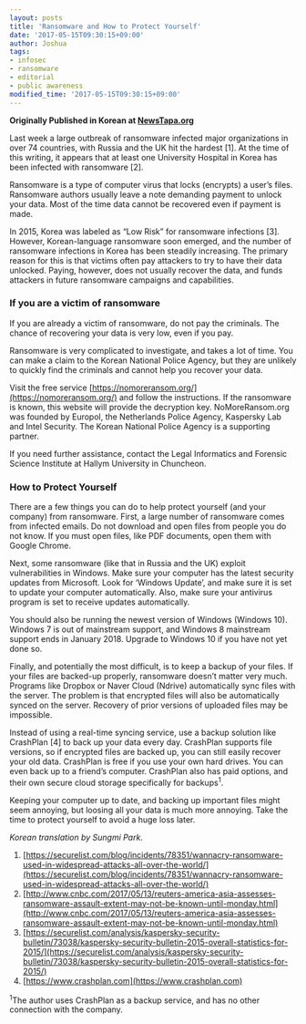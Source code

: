 ```yaml
---
layout: posts
title: 'Ransomware and How to Protect Yourself'
date: '2017-05-15T09:30:15+09:00'
author: Joshua
tags:
- infosec
- ransomware
- editorial
- public awareness
modified_time: '2017-05-15T09:30:15+09:00'
---
```


**Originally Published in Korean at [NewsTapa.org](http://blog.newstapa.org/joshua/4488)**

Last week a large outbreak of ransomware infected major organizations in over 74 countries, with Russia and the UK hit the hardest [1]. At the time of this writing, it appears that at least one University Hospital in Korea has been infected with ransomware [2].

Ransomware is a type of computer virus that locks (encrypts) a user’s files. Ransomware authors usually leave a note demanding payment to unlock your data. Most of the time data cannot be recovered even if payment is made.

In 2015, Korea was labeled as “Low Risk” for ransomware infections [3]. However, Korean-language ransomware soon emerged, and the number of ransomware infections in Korea has been steadily increasing. The primary reason for this is that victims often pay attackers to try to have their data unlocked. Paying, however, does not usually recover the data, and funds attackers in future ransomware campaigns and capabilities.

### If you are a victim of ransomware

If you are already a victim of ransomware, do not pay the criminals. The chance of recovering your data is very low, even if you pay.

Ransomware is very complicated to investigate, and takes a lot of time. You can make a claim to the Korean National Police Agency, but they are unlikely to quickly find the criminals and cannot help you recover your data.

Visit the free service [https://nomoreransom.org/](https://nomoreransom.org/) and follow the instructions. If the ransomware is known, this website will provide the decryption key. NoMoreRansom.org was founded by Europol, the Netherlands Police Agency, Kaspersky Lab and Intel Security. The Korean National Police Agency is a supporting partner.

If you need further assistance, contact the Legal Informatics and Forensic Science Institute at Hallym University in Chuncheon.

### How to Protect Yourself

There are a few things you can do to help protect yourself (and your company) from ransomware. First, a large number of ransomware comes from infected emails. Do not download and open files from people you do not know. If you must open files, like PDF documents, open them with Google Chrome.

Next, some ransomware (like that in Russia and the UK) exploit vulnerabilities in Windows. Make sure your computer has the latest security updates from Microsoft. Look for ‘Windows Update’, and make sure it is set to update your computer automatically. Also, make sure your antivirus program is set to receive updates automatically.

You should also be running the newest version of Windows (Windows 10). Windows 7 is out of mainstream support, and Windows 8 mainstream support ends in January 2018. Upgrade to Windows 10 if you have not yet done so.

Finally, and potentially the most difficult, is to keep a backup of your files. If your files are backed-up properly, ransomware doesn’t matter very much. Programs like Dropbox or Naver Cloud (Ndrive) automatically sync files with the server. The problem is that encrypted files will also be automatically synced on the server. Recovery of prior versions of uploaded files may be impossible.

Instead of using a real-time syncing service, use a backup solution like CrashPlan [4] to back up your data every day. CrashPlan supports file versions, so if encrypted files are backed up, you can still easily recover your old data. CrashPlan is free if you use your own hard drives. You can even back up to a friend’s computer. CrashPlan also has paid options, and their own secure cloud storage specifically for backups<sup>1</sup>.

Keeping your computer up to date, and backing up important files might seem annoying, but loosing all your data is much more annoying. Take the time to protect yourself to avoid a huge loss later.

*Korean translation by Sungmi Park.*

1. [https://securelist.com/blog/incidents/78351/wannacry-ransomware-used-in-widespread-attacks-all-over-the-world/](https://securelist.com/blog/incidents/78351/wannacry-ransomware-used-in-widespread-attacks-all-over-the-world/)
2. [http://www.cnbc.com/2017/05/13/reuters-america-asia-assesses-ransomware-assault-extent-may-not-be-known-until-monday.html](http://www.cnbc.com/2017/05/13/reuters-america-asia-assesses-ransomware-assault-extent-may-not-be-known-until-monday.html)
3. [https://securelist.com/analysis/kaspersky-security-bulletin/73038/kaspersky-security-bulletin-2015-overall-statistics-for-2015/](https://securelist.com/analysis/kaspersky-security-bulletin/73038/kaspersky-security-bulletin-2015-overall-statistics-for-2015/)
4. [https://www.crashplan.com](https://www.crashplan.com)

<sup>1</sup>The author uses CrashPlan as a backup service, and has no other connection with the company.
